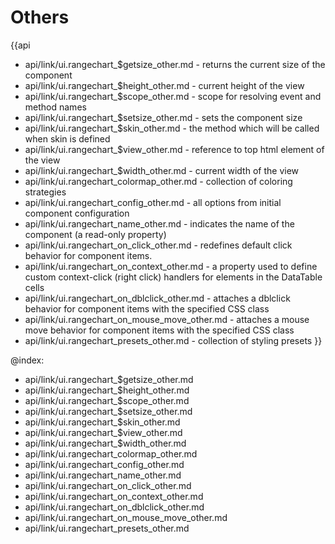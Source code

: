 Others
=======

{{api
- api/link/ui.rangechart_$getsize_other.md - returns the current size of the component
- api/link/ui.rangechart_$height_other.md - current height of the view
- api/link/ui.rangechart_$scope_other.md - scope for resolving event and method names
- api/link/ui.rangechart_$setsize_other.md - sets the component size
- api/link/ui.rangechart_$skin_other.md - the method which will be called when skin is defined
- api/link/ui.rangechart_$view_other.md - reference to top html element of the view
- api/link/ui.rangechart_$width_other.md - current width of the view
- api/link/ui.rangechart_colormap_other.md - collection of coloring strategies
- api/link/ui.rangechart_config_other.md - all options from initial component configuration
- api/link/ui.rangechart_name_other.md - indicates the name of the component (a read-only property)
- api/link/ui.rangechart_on_click_other.md - redefines default click behavior for component items.
- api/link/ui.rangechart_on_context_other.md - a property used to define custom context-click (right click) handlers for elements in the DataTable cells<br>
- api/link/ui.rangechart_on_dblclick_other.md - attaches a dblclick behavior for component items with the specified CSS class
- api/link/ui.rangechart_on_mouse_move_other.md - attaches a mouse move behavior for component items with the specified CSS class
- api/link/ui.rangechart_presets_other.md - collection of styling presets
}}

@index:
- api/link/ui.rangechart_$getsize_other.md
- api/link/ui.rangechart_$height_other.md
- api/link/ui.rangechart_$scope_other.md
- api/link/ui.rangechart_$setsize_other.md
- api/link/ui.rangechart_$skin_other.md
- api/link/ui.rangechart_$view_other.md
- api/link/ui.rangechart_$width_other.md
- api/link/ui.rangechart_colormap_other.md
- api/link/ui.rangechart_config_other.md
- api/link/ui.rangechart_name_other.md
- api/link/ui.rangechart_on_click_other.md
- api/link/ui.rangechart_on_context_other.md
- api/link/ui.rangechart_on_dblclick_other.md
- api/link/ui.rangechart_on_mouse_move_other.md
- api/link/ui.rangechart_presets_other.md


